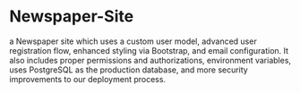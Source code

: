# Newspaper-Site
 a Newspaper site which  uses a custom user model, advanced user registration flow, enhanced styling via Bootstrap,  and email configuration. It also includes proper permissions and authorizations, environment  variables, uses PostgreSQL as the production database, and more security improvements to our  deployment process.
